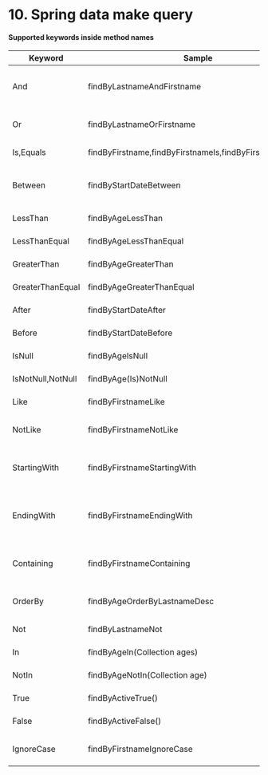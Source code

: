 # 10. Spring data make query



#### Supported keywords inside method names

|Keyword|Sample|JPQL snippet|
|------|---|---|
|And|findByLastnameAndFirstname|	… where x.lastname = ?1 and x.firstname = ?2|
|Or|	findByLastnameOrFirstname|	… where x.lastname = ?1 or x.firstname = ?2|
|Is,Equals|	findByFirstname,findByFirstnameIs,findByFirstnameEquals|	… where x.firstname = 1?|
|Between|	findByStartDateBetween|	… where x.startDate between 1? and ?2|
|LessThan|	findByAgeLessThan|	… where x.age < ?1|
|LessThanEqual|	findByAgeLessThanEqual|	… where x.age <= ?1|
|GreaterThan|	findByAgeGreaterThan|	… where x.age > ?1|
|GreaterThanEqual|	findByAgeGreaterThanEqual|	… where x.age >= ?1|
|After|	findByStartDateAfter|	… where x.startDate > ?1|
|Before|	findByStartDateBefore|	… where x.startDate < ?1|
|IsNull|	findByAgeIsNull|	… where x.age is null|
|IsNotNull,NotNull|	findByAge(Is)NotNull|	… where x.age not null|
|Like|	findByFirstnameLike|	… where x.firstname like ?1|
|NotLike|	findByFirstnameNotLike|	… where x.firstname not like ?1|
|StartingWith|	findByFirstnameStartingWith|	… where x.firstname like ?1 (parameter bound with appended %)|
|EndingWith|	findByFirstnameEndingWith|	… where x.firstname like ?1 (parameter bound with prepended %)|
|Containing|	findByFirstnameContaining|	… where x.firstname like ?1 (parameter bound wrapped in %)|
|OrderBy|	findByAgeOrderByLastnameDesc|	… where x.age = ?1 order by x.lastname desc|
|Not|	findByLastnameNot|	… where x.lastname <> ?1|
|In|	findByAgeIn(Collection<Age> ages)|	… where x.age in ?1|
|NotIn|	findByAgeNotIn(Collection<Age> age)|	… where x.age not in ?1|
|True|	findByActiveTrue()|	… where x.active = true|
|False|	findByActiveFalse()|	… where x.active = false|
|IgnoreCase|	findByFirstnameIgnoreCase|	… where UPPER(x.firstame) = UPPER(?1)|
